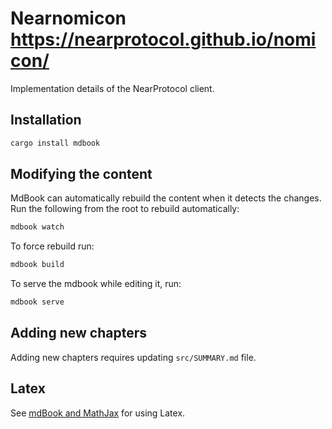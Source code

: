 # Nearnomicon https://nearprotocol.github.io/nomicon/

Implementation details of the NearProtocol client.

## Installation

```sh
cargo install mdbook
```

## Modifying the content

MdBook can automatically rebuild the content when it detects the changes. Run the following from the root to rebuild automatically:

```sh
mdbook watch
```

To force rebuild run:

```sh
mdbook build
```

To serve the mdbook while editing it, run:

```sh
mdbook serve
```

## Adding new chapters
Adding new chapters requires updating `src/SUMMARY.md` file.

## Latex
See [mdBook and MathJax](https://rust-lang-nursery.github.io/mdBook/format/mathjax.html) for using Latex.
